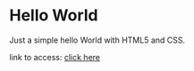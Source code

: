 # Hello World

Just a simple hello World with HTML5 and CSS.

link to access: [click here](target_blank="https://anuaragripino.github.io/helloworld/")
